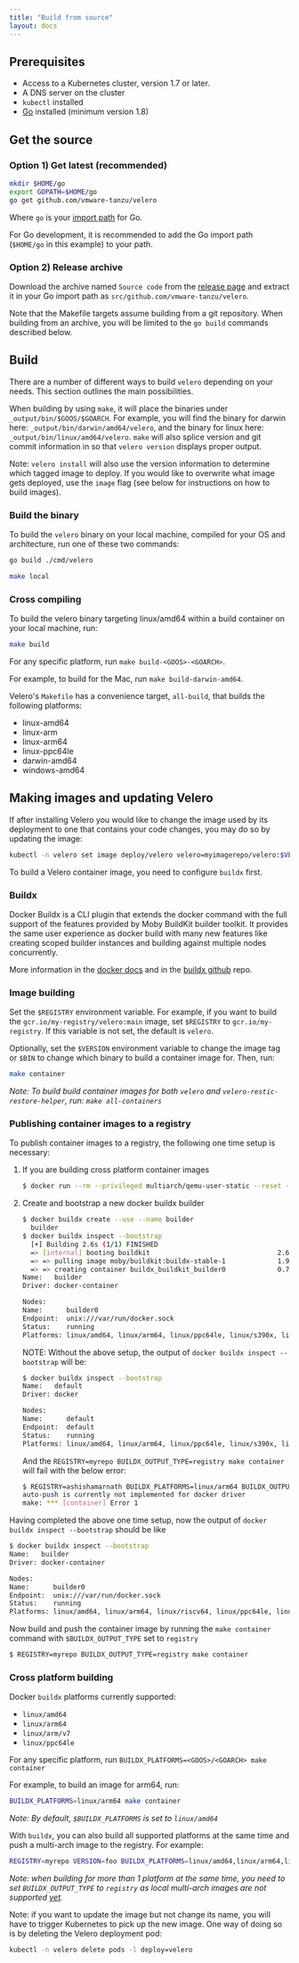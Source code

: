 ```yaml
---
title: "Build from source"
layout: docs
---
```


## Prerequisites

* Access to a Kubernetes cluster, version 1.7 or later.
* A DNS server on the cluster
* `kubectl` installed
* [Go][5] installed (minimum version 1.8)

## Get the source

### Option 1) Get latest (recommended)

```bash
mkdir $HOME/go
export GOPATH=$HOME/go
go get github.com/vmware-tanzu/velero
```

Where `go` is your [import path][4] for Go.

For Go development, it is recommended to add the Go import path (`$HOME/go` in this example) to your path.

### Option 2) Release archive

Download the archive named `Source code` from the [release page][22] and extract it in your Go import path as `src/github.com/vmware-tanzu/velero`.

Note that the Makefile targets assume building from a git repository. When building from an archive, you will be limited to the `go build` commands described below.

## Build

There are a number of different ways to build `velero` depending on your needs. This section outlines the main possibilities.

When building by using `make`, it will place the binaries under `_output/bin/$GOOS/$GOARCH`. For example, you will find the binary for darwin here: `_output/bin/darwin/amd64/velero`, and the binary for linux here: `_output/bin/linux/amd64/velero`. `make` will also splice version and git commit information in so that `velero version` displays proper output. 

Note: `velero install` will also use the version information to determine which tagged image to deploy. If you would like to overwrite what image gets deployed, use the `image` flag (see below for instructions on how to build images).

### Build the binary

To build the `velero` binary on your local machine, compiled for your OS and architecture, run one of these two commands:

```bash
go build ./cmd/velero
```

```bash
make local
```

### Cross compiling

To build the velero binary targeting linux/amd64 within a build container on your local machine, run:

```bash
make build
```

For any specific platform, run `make build-<GOOS>-<GOARCH>`.

For example, to build for the Mac, run `make build-darwin-amd64`.

Velero's `Makefile` has a convenience target, `all-build`, that builds the following platforms:

* linux-amd64
* linux-arm
* linux-arm64
* linux-ppc64le
* darwin-amd64
* windows-amd64

## Making images and updating Velero

If after installing Velero you would like to change the image used by its deployment to one that contains your code changes, you may do so by updating the image:

```bash
kubectl -n velero set image deploy/velero velero=myimagerepo/velero:$VERSION
```

To build a Velero container image, you need to configure `buildx` first.

### Buildx

Docker Buildx is a CLI plugin that extends the docker command with the full support of the features provided by Moby BuildKit builder toolkit. It provides the same user experience as docker build with many new features like creating scoped builder instances and building against multiple nodes concurrently.

More information in the [docker docs][23] and in the [buildx github][24] repo.

### Image building

Set the `$REGISTRY` environment variable. For example, if you want to build the `gcr.io/my-registry/velero:main` image, set `$REGISTRY` to `gcr.io/my-registry`. If this variable is not set, the default is `velero`.

Optionally, set the `$VERSION` environment variable to change the image tag or `$BIN` to change which binary to build a container image for. Then, run:

```bash
make container
```
_Note: To build build container images for both `velero` and `velero-restic-restore-helper`, run: `make all-containers`_

### Publishing container images to a registry

To publish container images to a registry, the following one time setup is necessary:

1. If you are building cross platform container images
    ```bash
    $ docker run --rm --privileged multiarch/qemu-user-static --reset -p yes
    ```
1. Create and bootstrap a new docker buildx builder
    ```bash
    $ docker buildx create --use --name builder
      builder
    $ docker buildx inspect --bootstrap
      [+] Building 2.6s (1/1) FINISHED
      => [internal] booting buildkit                                2.6s
      => => pulling image moby/buildkit:buildx-stable-1             1.9s
      => => creating container buildx_buildkit_builder0             0.7s
    Name:   builder
    Driver: docker-container

    Nodes:
    Name:      builder0
    Endpoint:  unix:///var/run/docker.sock
    Status:    running
    Platforms: linux/amd64, linux/arm64, linux/ppc64le, linux/s390x, linux/386, linux/arm/v7, linux/arm/v6
    ```
    NOTE: Without the above setup, the output of `docker buildx inspect --bootstrap` will be:
    ```bash
    $ docker buildx inspect --bootstrap
    Name:   default
    Driver: docker

    Nodes:
    Name:      default
    Endpoint:  default
    Status:    running
    Platforms: linux/amd64, linux/arm64, linux/ppc64le, linux/s390x, linux/386, linux/arm/v7, linux/arm/v6
    ```
    And the `REGISTRY=myrepo BUILDX_OUTPUT_TYPE=registry make container` will fail with the below error:
    ```bash
    $ REGISTRY=ashishamarnath BUILDX_PLATFORMS=linux/arm64 BUILDX_OUTPUT_TYPE=registry make container
    auto-push is currently not implemented for docker driver
    make: *** [container] Error 1
    ```

Having completed the above one time setup, now the output of `docker buildx inspect --bootstrap` should be like

```bash
$ docker buildx inspect --bootstrap
Name:   builder
Driver: docker-container

Nodes:
Name:      builder0
Endpoint:  unix:///var/run/docker.sock
Status:    running
Platforms: linux/amd64, linux/arm64, linux/riscv64, linux/ppc64le, linux/s390x, linux/386, linux/arm/v7, linux/arm/v
```

Now build and push the container image by running the `make container` command with `$BUILDX_OUTPUT_TYPE` set to `registry`
```bash
$ REGISTRY=myrepo BUILDX_OUTPUT_TYPE=registry make container
```

### Cross platform building

Docker `buildx` platforms currently supported:
* `linux/amd64`
* `linux/arm64`
* `linux/arm/v7`
* `linux/ppc64le`

For any specific platform, run `BUILDX_PLATFORMS=<GOOS>/<GOARCH> make container`

For example, to build an image for arm64, run:

```bash
BUILDX_PLATFORMS=linux/arm64 make container
```
_Note: By default, `$BUILDX_PLATFORMS` is set to `linux/amd64`_

With `buildx`, you can also build all supported platforms at the same time and push a multi-arch image to the registry. For example:

```bash
REGISTRY=myrepo VERSION=foo BUILDX_PLATFORMS=linux/amd64,linux/arm64,linux/arm/v7,linux/ppc64le BUILDX_OUTPUT_TYPE=registry make all-containers
```
_Note: when building for more than 1 platform at the same time, you need to set `BUILDX_OUTPUT_TYPE` to `registry` as local multi-arch images are not supported [yet][25]._

Note: if you want to update the image but not change its name, you will have to trigger Kubernetes to pick up the new image. One way of doing so is by deleting the Velero deployment pod:

```bash
kubectl -n velero delete pods -l deploy=velero
```

[4]: https://blog.golang.org/organizing-go-code
[5]: https://golang.org/doc/install
[22]: https://github.com/vmware-tanzu/velero/releases
[23]: https://docs.docker.com/buildx/working-with-buildx/
[24]: https://github.com/docker/buildx
[25]: https://github.com/moby/moby/pull/38738
